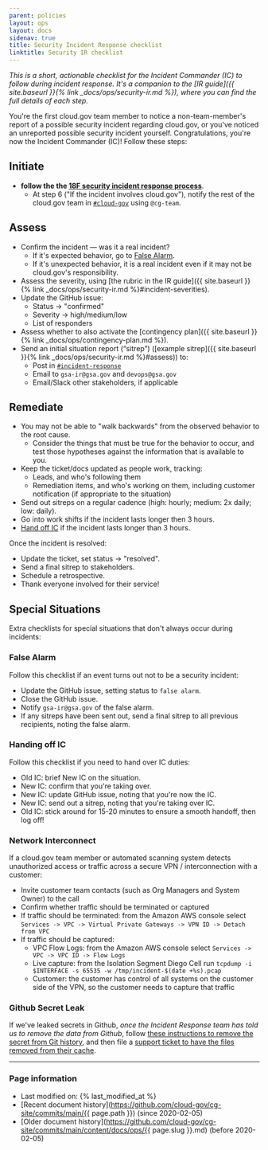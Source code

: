```yaml
---
parent: policies
layout: ops
layout: docs
sidenav: true
title: Security Incident Response checklist
linktitle: Security IR checklist
---
```


*This is a short, actionable checklist for the Incident Commander (IC) to follow during incident response. It's a companion to the [IR guide]({{ site.baseurl }}{% link _docs/ops/security-ir.md %}), where you can find the full details of each step.*

You're the first cloud.gov team member to notice a non-team-member's report of a possible security incident regarding cloud.gov, or you've noticed an unreported possible security incident yourself. Congratulations, you're now the Incident Commander (IC)! Follow these steps:

## Initiate

- **follow the the [18F security incident response process](https://handbook.18f.gov/security-incidents/)**.
  - At step 6 ("If the incident involves cloud.gov"), notify the rest of the cloud.gov team in [`#cloud-gov`](https://gsa-tts.slack.com/messages/cloud-gov/) using `@cg-team`.

## Assess

- Confirm the incident — was it a real incident?
    - If it's expected behavior, go to [False Alarm](#false-alarm).
    - If it's unexpected behavior, it is a real incident even if it may not be cloud.gov's responsibility.
- Assess the severity, using [the rubric in the IR guide]({{ site.baseurl }}{% link _docs/ops/security-ir.md %}#incident-severities).
- Update the GitHub issue:
    - Status → "confirmed"
    - Severity → high/medium/low
    - List of responders
- Assess whether to also activate the [contingency plan]({{ site.baseurl }}{% link _docs/ops/contingency-plan.md %}).
- Send an initial situation report (“sitrep”) ([example sitrep]({{ site.baseurl }}{% link _docs/ops/security-ir.md %}#assess)) to:
    - Post in [`#incident-response`](https://gsa-tts.slack.com/messages/incident-response/)
    - Email to `gsa-ir@gsa.gov` and `devops@gsa.gov`
    - Email/Slack other stakeholders, if applicable

## Remediate

- You may not be able to "walk backwards" from the observed behavior to the root cause.
  - Consider the things that must be true for the behavior to occur, and test those hypotheses against the information that
  is available to you.
- Keep the ticket/docs updated as people work, tracking:
    - Leads, and who's following them
    - Remediation items, and who's working on them, including customer notification (if appropriate to the situation)
- Send out sitreps on a regular cadence (high: hourly; medium: 2x daily; low: daily).
- Go into work shifts if the incident lasts longer then 3 hours.
- [Hand off IC](#handing-off-ic) if the incident lasts longer than 3 hours.

Once the incident is resolved:

- Update the ticket, set status → "resolved".
- Send a final sitrep to stakeholders.
- Schedule a retrospective.
- Thank everyone involved for their service!

## Special Situations

Extra checklists for special situations that don't always occur during incidents:

### False Alarm

Follow this checklist if an event turns out not to be a security incident:

- Update the GitHub issue, setting status to `false alarm`.
- Close the GitHub issue.
- Notify `gsa-ir@gsa.gov` of the false alarm.
- If any sitreps have been sent out, send a final sitrep to all previous recipients, noting the false alarm.

### Handing off IC

Follow this checklist if you need to hand over IC duties:

- Old IC: brief New IC on the situation.
- New IC: confirm that you're taking over.
- New IC: update GitHub issue, noting that you're now the IC.
- New IC: send out a sitrep, noting that you're taking over IC.
- Old IC: stick around for 15-20 minutes to ensure a smooth handoff, then log off!

### Network Interconnect

If a cloud.gov team member or automated scanning system detects unauthorized access or traffic across a secure VPN / interconnection with a customer:

- Invite customer team contacts (such as Org Managers and System Owner) to the call
- Confirm whether traffic should be terminated or captured
- If traffic should be terminated: from the Amazon AWS console select `Services -> VPC -> Virtual Private Gateways -> VPN ID -> Detach from VPC`
- If traffic should be captured:
  - VPC Flow Logs: from the Amazon AWS console select `Services -> VPC -> VPC ID -> Flow Logs`
  - Live capture: from the Isolation Segment Diego Cell run `tcpdump -i $INTERFACE -s 65535 -w /tmp/incident-$(date +%s).pcap`
  - Customer: the customer has control of all systems on the customer side of the VPN, so the customer needs to capture that traffic

### Github Secret Leak

If we've leaked secrets in Github, _once the Incident Response team has told us to remove the data from Github_, follow [these instructions to remove the secret from Git history](https://help.github.com/en/github/authenticating-to-github/removing-sensitive-data-from-a-repository), and then file a [support ticket to have the files removed from their cache](https://support.github.com/contact).

---

### Page information

* Last modified on: {% last_modified_at %}
* [Recent document history](https://github.com/cloud-gov/cg-site/commits/main/{{ page.path }}) (since 2020-02-05)
* [Older document history](https://github.com/cloud-gov/cg-site/commits/main/content/docs/ops/{{ page.slug }}.md) (before 2020-02-05)
